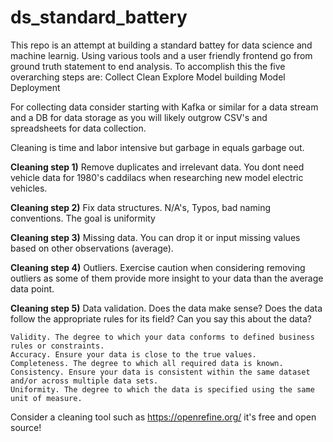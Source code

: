 # ds_standard_battery
This repo is an attempt at building a standard battey for data science and machine learnig. 
Using various tools and a user friendly frontend go from ground truth statement to end analysis.
To accomplish this the five overarching steps are:
Collect
Clean
Explore
Model building
Model Deployment



For collecting data consider starting with Kafka or similar for a data stream and a DB for data storage as you will likely outgrow CSV's and spreadsheets for data collection.

Cleaning is time and labor intensive but garbage in equals garbage out.

**Cleaning step 1)** Remove duplicates and irrelevant data. You dont need vehicle data for 1980's caddilacs when researching new model electric vehicles.

**Cleaning step 2)** Fix data structures. N/A's, Typos, bad naming conventions. The goal is uniformity

**Cleaning step 3)** Missing data. You can drop it or input missing values based on other observations (average).

**Cleaning step 4)** Outliers. Exercise caution when considering removing outliers as some of them provide more insight to your data than the average data point. 

**Cleaning step 5)** Data validation. Does the data make sense? Does the data follow the appropriate rules for its field?
Can you say this about the data?

    Validity. The degree to which your data conforms to defined business rules or constraints.
    Accuracy. Ensure your data is close to the true values.
    Completeness. The degree to which all required data is known.
    Consistency. Ensure your data is consistent within the same dataset and/or across multiple data sets.
    Uniformity. The degree to which the data is specified using the same unit of measure.
    
Consider a cleaning tool such as https://openrefine.org/ it's free and open source!
